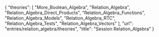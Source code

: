 {
    "theories": [
        "More_Boolean_Algebra",
        "Relation_Algebra",
        "Relation_Algebra_Direct_Products",
        "Relation_Algebra_Functions",
        "Relation_Algebra_Models",
        "Relation_Algebra_RTC",
        "Relation_Algebra_Tests",
        "Relation_Algebra_Vectors"
    ],
    "url": "entries/relation_algebra/theories",
    "title": "Session Relation_Algebra"
}